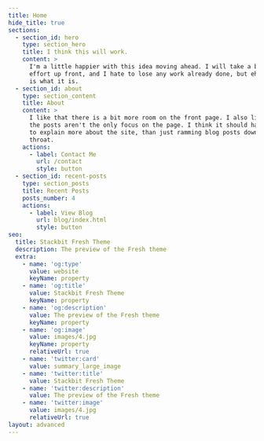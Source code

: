 ```yaml
---
title: Home
hide_title: true
sections:
  - section_id: hero
    type: section_hero
    title: I think this will work.
    content: >
      I'm a little happier with this idea moving ahead. I will take a bit more
      effort up front, and I hate to lose any work already done, but eh...  It
      is what it is.
  - section_id: about
    type: section_content
    title: About
    content: >
      I like that there is a bit more room on the front page. I also like that
      the posts aren't the only focus on the page. I think it should have room
      to explain more about the site, than just ramming blog posts down your
      throat.
    actions:
      - label: Contact Me
        url: /contact
        style: button
  - section_id: recent-posts
    type: section_posts
    title: Recent Posts
    posts_number: 4
    actions:
      - label: View Blog
        url: blog/index.html
        style: button
seo:
  title: Stackbit Fresh Theme
  description: The preview of the Fresh theme
  extra:
    - name: 'og:type'
      value: website
      keyName: property
    - name: 'og:title'
      value: Stackbit Fresh Theme
      keyName: property
    - name: 'og:description'
      value: The preview of the Fresh theme
      keyName: property
    - name: 'og:image'
      value: images/4.jpg
      keyName: property
      relativeUrl: true
    - name: 'twitter:card'
      value: summary_large_image
    - name: 'twitter:title'
      value: Stackbit Fresh Theme
    - name: 'twitter:description'
      value: The preview of the Fresh theme
    - name: 'twitter:image'
      value: images/4.jpg
      relativeUrl: true
layout: advanced
---
```

